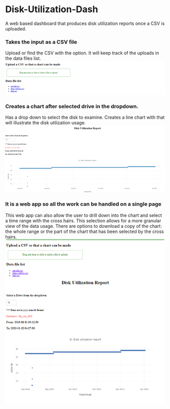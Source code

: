 # Disk-Utilization-Dash
A web based dashboard that produces disk utilization reports once a CSV is uploaded. 

### Takes the input as a CSV file
Upload or find the CSV with the option. It will keep track of the uploads in the data files list. 
![Screenshot](screenshot.PNG)
### Creates a chart after selected drive in the dropdown. 
Has a drop down to select the disk to examine. 
Creates a line chart with that will illustrate the disk utilization usage. 
![Screenshot](screenshot1.PNG)
### It is a web app so all the work can be handled on a single page
This web app can also allow the user to drill down into the chart and select a time range with the cross hairs. This selection allows for a more granular view of the data usage. There are options to download a copy of the chart: the whole range or the part of the chart that has been selected by the cross hairs. 
![Screenshot](screenshot2.PNG)
